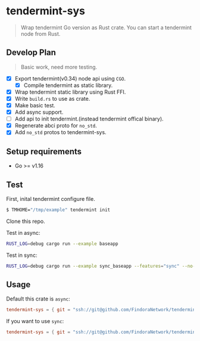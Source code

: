 # tendermint-sys

> Wrap tendermint Go version as Rust crate. You can start a tendermint node from Rust.

## Develop Plan

> Basic work, need more testing.

- [X] Export tendermint(v0.34) node api using `CGO`.
  - [X] Compile tendermint as static library.
- [X] Wrap tendermint static library using Rust FFI.
- [X] Write `build.rs` to use as crate.
- [X] Make basic test.
- [X] Add async support.
- [ ] Add api to init tendermint.(instead tendermint offical binary).
- [X] Regenerate abci proto for `no_std`.
- [X] Add `no_std` protos to tendermint-sys.

## Setup requirements

- Go >= v1.16

## Test

First, inital tendermint configure file.

``` bash
$ TMHOME="/tmp/example" tendermint init
```

Clone this repo.

Test in async:
``` bash
RUST_LOG=debug cargo run --example baseapp
```

Test in sync:
``` bash
RUST_LOG=debug cargo run --example sync_baseapp --features="sync" --no-default-features
```

## Usage

Default this crate is `async`:

``` toml
tendermint-sys = { git = "ssh://git@github.com/FindoraNetwork/tendermint-sys.git" }
```

If you want to use `sync`:

``` toml
tendermint-sys = { git = "ssh://git@github.com/FindoraNetwork/tendermint-sys.git", default-features = false, features = ["sync"] }
```


